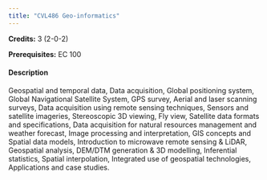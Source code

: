 ```yaml
---
title: "CVL486 Geo-informatics"
---
```

**Credits:** 3 (2-0-2)

**Prerequisites:** EC 100

#### Description
Geospatial and temporal data, Data acquisition, Global positioning system, Global Navigational Satellite System, GPS survey, Aerial and laser scanning surveys, Data acquisition using remote sensing techniques, Sensors and satellite imageries, Stereoscopic 3D viewing, Fly view, Satellite data formats and specifications, Data acquisition for natural resources management and weather forecast, Image processing and interpretation, GIS concepts and Spatial data models, Introduction to microwave remote sensing & LiDAR, Geospatial analysis, DEM/DTM generation & 3D modelling, Inferential statistics, Spatial interpolation, Integrated use of geospatial technologies, Applications and case studies.